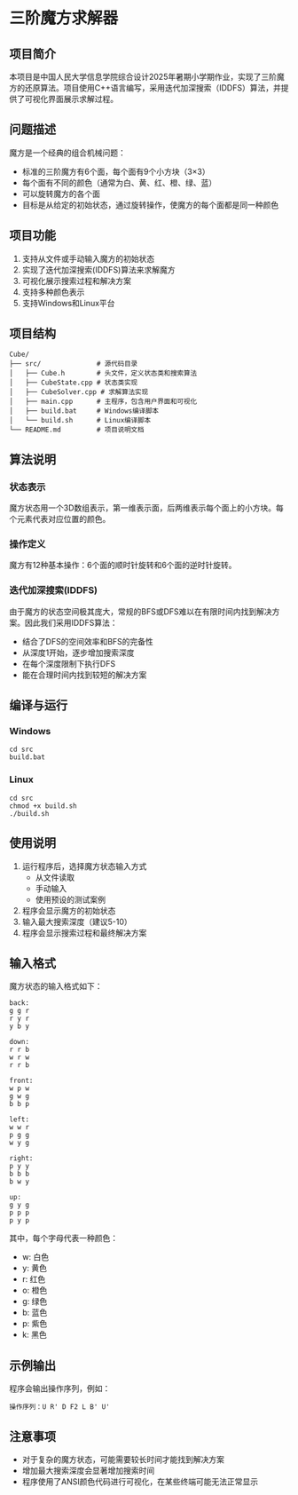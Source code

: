 # 三阶魔方求解器

## 项目简介

本项目是中国人民大学信息学院综合设计2025年暑期小学期作业，实现了三阶魔方的还原算法。项目使用C++语言编写，采用迭代加深搜索（IDDFS）算法，并提供了可视化界面展示求解过程。

## 问题描述

魔方是一个经典的组合机械问题：

- 标准的三阶魔方有6个面，每个面有9个小方块（3×3）
- 每个面有不同的颜色（通常为白、黄、红、橙、绿、蓝）
- 可以旋转魔方的各个面
- 目标是从给定的初始状态，通过旋转操作，使魔方的每个面都是同一种颜色

## 项目功能

1. 支持从文件或手动输入魔方的初始状态
2. 实现了迭代加深搜索(IDDFS)算法来求解魔方
3. 可视化展示搜索过程和解决方案
4. 支持多种颜色表示
5. 支持Windows和Linux平台

## 项目结构

```
Cube/
├── src/              # 源代码目录
│   ├── Cube.h        # 头文件，定义状态类和搜索算法
│   ├── CubeState.cpp # 状态类实现
│   ├── CubeSolver.cpp # 求解算法实现
│   ├── main.cpp      # 主程序，包含用户界面和可视化
│   ├── build.bat     # Windows编译脚本
│   └── build.sh      # Linux编译脚本
└── README.md         # 项目说明文档
```

## 算法说明

### 状态表示

魔方状态用一个3D数组表示，第一维表示面，后两维表示每个面上的小方块。每个元素代表对应位置的颜色。

### 操作定义

魔方有12种基本操作：6个面的顺时针旋转和6个面的逆时针旋转。

### 迭代加深搜索(IDDFS)

由于魔方的状态空间极其庞大，常规的BFS或DFS难以在有限时间内找到解决方案。因此我们采用IDDFS算法：

- 结合了DFS的空间效率和BFS的完备性
- 从深度1开始，逐步增加搜索深度
- 在每个深度限制下执行DFS
- 能在合理时间内找到较短的解决方案

## 编译与运行

### Windows

```
cd src
build.bat
```

### Linux

```
cd src
chmod +x build.sh
./build.sh
```

## 使用说明

1. 运行程序后，选择魔方状态输入方式
   - 从文件读取
   - 手动输入
   - 使用预设的测试案例
2. 程序会显示魔方的初始状态
3. 输入最大搜索深度（建议5-10）
4. 程序会显示搜索过程和最终解决方案

## 输入格式

魔方状态的输入格式如下：

```
back:
g g r
r y r
y b y

down: 
r r b
w r w
r r b

front:
w p w
g w g
b b p

left:
w w r
p g g 
w y g

right:
p y y
b b b
b w y

up:
g y g
p p p
p y p
```

其中，每个字母代表一种颜色：
- w: 白色
- y: 黄色
- r: 红色
- o: 橙色
- g: 绿色
- b: 蓝色
- p: 紫色
- k: 黑色

## 示例输出

程序会输出操作序列，例如：

```
操作序列：U R' D F2 L B' U'
```

## 注意事项

- 对于复杂的魔方状态，可能需要较长时间才能找到解决方案
- 增加最大搜索深度会显著增加搜索时间
- 程序使用了ANSI颜色代码进行可视化，在某些终端可能无法正常显示 
